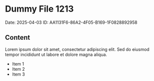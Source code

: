 # Dummy File 1213

Date: 2025-04-03
ID: AA1131F6-86A2-4F05-B169-1F0828892958

## Content

Lorem ipsum dolor sit amet, consectetur adipiscing elit.
Sed do eiusmod tempor incididunt ut labore et dolore magna aliqua.

* Item 1
* Item 2
* Item 3
